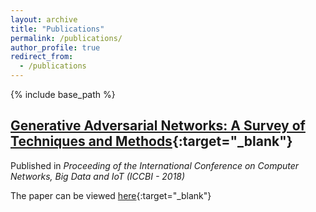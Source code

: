 ```yaml
---
layout: archive
title: "Publications"
permalink: /publications/
author_profile: true
redirect_from:
  - /publications
---
```


{% include base_path %}

## [Generative Adversarial Networks: A Survey of Techniques and Methods](https://link.springer.com/chapter/10.1007/978-3-030-24643-3_58){:target="_blank"}
Published in *Proceeding of the International Conference on Computer Networks, Big Data and IoT (ICCBI - 2018)*

The paper can be viewed [here](https://drive.google.com/file/d/1DHL4Uhv0TsePFOYL3GARt6RIJ3-Q34-k/view?usp=sharing){:target="_blank"}